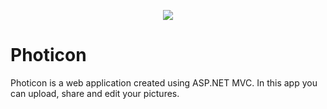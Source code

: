 <p align="center">
  <img src="https://preview.ibb.co/kvaDgy/Capture.png" />
</p>
<h1>Photicon</h1>
<p>
  Photicon is a web application created using ASP.NET MVC. In this app you can upload, share and edit your pictures.
</p>
